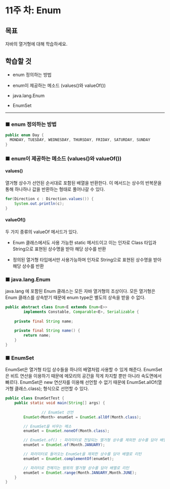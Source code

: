 # 11주 차: Enum

## 목표

자바의 열거형에 대해 학습하세요.

## 학습할 것

- enum 정의하는 방법

- enum이 제공하는 메소드 (values()와 valueOf())
- java.lang.Enum
- EnumSet

---

### ■ enum 정의하는 방법

```java
public enum Day {
  MONDAY, TUESDAY, WEDNESDAY, THURSDAY, FRIDAY, SATURDAY, SUNDAY
}
```


### ■ enum이 제공하는 메소드 (values()와 valueOf())

#### values()

열거형 상수가 선언된 순서대로 포함된 배열을 반환한다. 이 메서드는 상수의 반복문을 통해 하나하나 값을 반환하는 형태로 풀어나갈 수 있다.

```java
for(Direction c : Direction.values()) {
	System.out.println(c);
}
```

#### valueOf()

두 가지 종류의 valueOf 메서드가 있다. 

- Enum 클래스에서도 사용 가능한 static 메서드이고 이는 인자로 Class 타입과 String으로 표현된 상수명을 받아 해당 상수를 반환

- 정의된 열거형 타입에서만 사용가능하며 인자로 String으로 표현된 상수명을 받아 해당 상수를 반환

### ■ java.lang.Enum

java.lang 에 포함된 Enum 클래스는 모든 자바 열거형의 조상이다. 
모든 열거형은 Enum 클래스를 상속받기 때문에 enum type은 별도의 상속을 받을 수 없다.

```java
public abstract class Enum<E extends Enum<E>>
        implements Constable, Comparable<E>, Serializable {
        
    private final String name;
    
    private final String name() {
        return name;
    }
}
```

### ■ EnumSet

EnumSet은 열거형 타입 상수들을 하나의 배열처럼 사용할 수 있게 해준다. 
EnumSet은 비트 연산을 이용하기 때문에 메모리의 공간을 작게 차지할 뿐만 아니라 속도면에서 빠르다.
EnumSet은 new 연산자를 이용해 선언할 수 없기 때문에 EnumSet.allOf(열거형 클래스.class); 형식으로 선언할 수 있다.

```java
public class EnumSetTest {
    public static void main(String[] args) {
				
				// EnumSet 선언
        EnumSet<Month> enumSet = EnumSet.allOf(Month.class);

        // EnumSet을 비우는 메소
        enumSet = EnumSet.noneOf(Month.class);

        // EnumSet.of() : 파라미터로 전달되는 열거형 상수를 제외한 상수를 담아 배열로 리턴하는 메소드
        enumSet = EnumSet.of(Month.JANUARY);

        // 파라미터로 들어오는 EnumSet을 제외한 상수를 담아 배열로 리턴
        enumSet = EnumSet.complementOf(enumSet);

        // 파라터로 전해지는 범위의 열거형 상수를 담아 배열로 리턴
        enumSet = EnumSet.range(Month.JANUARY,Month.JUNE);
    }
}
```